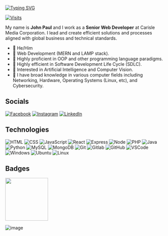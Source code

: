 [![Typing SVG](https://readme-typing-svg.herokuapp.com?font=comfortaa&color=FFFFFF&size=25&width=600&lines=Senior+Web+Developer+@+Carisle+Media;Computer+Science+Student;Nice+to+meet+you!❤️)](https://git.io/typing-svg)

[![Visits](https://komarev.com/ghpvc/?username=fearlesspsyche&color=29ABE9&style=flat&label=Profile+Views)](https://github.com/fearlesspsyche)

My name is **John Paul** and I work as a **Senior Web Developer** at Carisle Media Corporation. I lead and create efficient solutions and processes aligned with global 
business and technical standards. 

* 🌠 He/Him
* 🌠 Web Development (MERN and LAMP stack).
* 🌠 Highly proficient in OOP and other programming language paradigms.
* 🌠 Highly efficient in Software Development Life Cycle (SDLC).
* 🌠 Interested in Artificial Intelligence and Computer Vision.
* 🌠 I have broad knowledge in various computer fields including Networking, Hardware, Operating Systems (Linux, etc), and Cybersecurity. 

## Socials 
[![Facebook](https://user-images.githubusercontent.com/72861332/231348477-80f1504d-0630-4172-9e46-8f06adda1c28.png)](https://facebook.com/fearlesspsyche)
[![Instagram](https://user-images.githubusercontent.com/72861332/231348567-ff4594a7-0032-4567-ba27-9d81586d55a6.png)](https://www.instagram.com/fearlesspsyche/)
[![LinkedIn](https://user-images.githubusercontent.com/72861332/231348291-6f30545f-3e23-4ec0-8d63-187f0a74fc48.png)](https://www.linkedin.com/in/john-paul-birol-502b47271)


## Technologies

![HTML](https://img.icons8.com/color/48/000000/html-5--v1.png)
![CSS](https://img.icons8.com/color/48/000000/css3.png)
![JavaScript](https://img.icons8.com/color/48/000000/javascript--v1.png)
![React](https://user-images.githubusercontent.com/72861332/231347664-8584c978-ff17-4721-af0b-031ff40edfb5.png)
![Express](https://user-images.githubusercontent.com/72861332/231347891-14d835d8-4ffe-4c62-9861-97bdf1a93649.png)
![Node](https://user-images.githubusercontent.com/72861332/231347973-211841ae-ad92-4aee-8c1e-5b6a0bc6a334.png)
![PHP](https://img.icons8.com/color/48/000000/php.png)
![Java](https://img.icons8.com/color/48/000000/java-coffee-cup-logo--v1.png)
![Python](https://user-images.githubusercontent.com/72861332/231348110-6a335e2d-a028-4185-b624-f15bbb255f98.png)
![MySQL](https://img.icons8.com/color/48/000000/mysql-logo.png)
![MongoDB](https://user-images.githubusercontent.com/72861332/231348034-42293ee4-d78f-49e8-a852-327b77738a81.png)
![Git](https://img.icons8.com/color/48/git.png)
![Gitlab](https://img.icons8.com/color/48/gitlab.png)
![GitHub](https://img.icons8.com/stickers/48/000000/github.png)
![VSCode](https://img.icons8.com/color/48/visual-studio-code-2019.png)
![Windows](https://img.icons8.com/color/48/windows-10.png)
![Ubuntu](https://img.icons8.com/color/48/ubuntu--v1.png)
![Linux](https://img.icons8.com/color/48/linux.png)

## Badges
<p align="left">
<img src="![image]" width="135" height="135" />

![image](https://github.com/Fearlesspsyche/Fearlesspsyche/assets/72861332/a0537354-380a-4245-93f5-091bec5fc93b)

</p>



